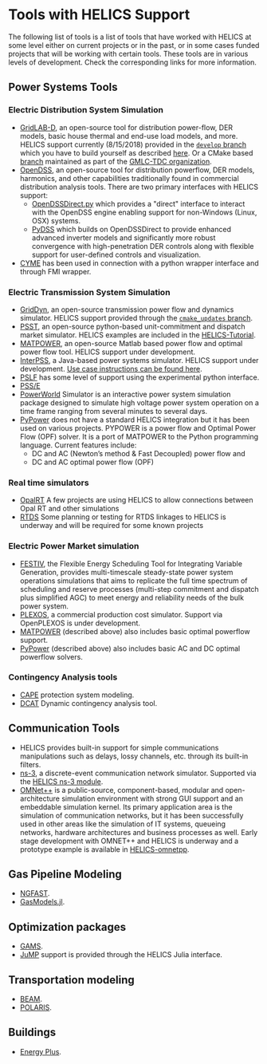 # Tools with HELICS Support

The following list of tools is a list of tools that have worked with HELICS at some level either on current projects or in the past, or in some cases funded projects that will be working with certain tools.
These tools are in various levels of development.
Check the corresponding links for more information.

## Power Systems Tools

### Electric Distribution System Simulation

- [GridLAB-D](https://www.gridlabd.org/), an open-source tool for distribution power-flow, DER models, basic house thermal and end-use load models, and more. HELICS support currently (8/15/2018) provided in the [`develop` branch](https://github.com/gridlab-d/gridlab-d/tree/develop) which you have to build yourself as described [here](https://github.com/GMLC-TDC/HELICS-Tutorial/tree/master/setup). Or a CMake based [branch](https://github.com/GMLC-TDC/gridlab-d) maintained as part of the [GMLC-TDC organization](https://github.com/GMLC-TDC).
- [OpenDSS](https://smartgrid.epri.com/SimulationTool.aspx), an open-source tool for distribution powerflow, DER models, harmonics, and other capabilities traditionally found in commercial distribution analysis tools. There are two primary interfaces with HELICS support:
  - [OpenDSSDirect.py](https://github.com/dss-extensions/OpenDSSDirect.py) which provides a "direct" interface to interact with the OpenDSS engine enabling support for non-Windows (Linux, OSX) systems.
  - [PyDSS](https://github.com/NREL/PyDSS) which builds on OpenDSSDirect to provide enhanced advanced inverter models and significantly more robust convergence with high-penetration DER controls along with flexible support for user-defined controls and visualization.
- [CYME](http://www.cyme.com/software/cymdist/) has been used in connection with a python wrapper interface and through FMI wrapper.

### Electric Transmission System Simulation

- [GridDyn](https://github.com/LLNL/GridDyn), an open-source transmission power flow and dynamics simulator. HELICS support provided through the [`cmake_updates` branch](https://github.com/LLNL/GridDyn/tree/cmake_update).
- [PSST](https://github.com/kdheepak/psst), an open-source python-based unit-commitment and dispatch market simulator. HELICS examples are included in the [HELICS-Tutorial](https://github.com/GMLC-TDC/HELICS-Tutorial).
- [MATPOWER](http://www.pserc.cornell.edu/matpower/), an open-source Matlab based power flow and optimal power flow tool. HELICS support under development.
- [InterPSS](http://www.interpss.org/), a Java-based power systems simulator. HELICS support under development. [Use case instructions can be found here](https://gmlc-tdc.github.io/HELICS-Use-Cases/PNNL-TD-Dynamic-Load/index.html).
- [PSLF](https://github.com/GMLC-TDC/PSLF-wrapper) has some level of support using the experimental python interface.
- [PSS/E](https://new.siemens.com/global/en/products/energy/services/transmission-distribution-smart-grid/consulting-and-planning/pss-software/pss-e.html)
- [PowerWorld](https://www.powerworld.com/) Simulator is an interactive power system simulation package designed to simulate high voltage power system operation on a time frame ranging from several minutes to several days.
- [PyPower](https://pypi.org/project/PYPOWER/) does not have a standard HELICS integration but it has been used on various projects. PYPOWER is a power flow and Optimal Power Flow (OPF) solver. It is a port of MATPOWER to the Python programming language. Current features include:
  - DC and AC (Newton’s method & Fast Decoupled) power flow and
  - DC and AC optimal power flow (OPF)

### Real time simulators

- [OpalRT](https://www.opal-rt.com/hardware-in-the-loop/) A few projects are using HELICS to allow connections between Opal RT and other simulations
- [RTDS](https://www.rtds.com/) Some planning or testing for RTDS linkages to HELICS is underway and will be required for some known projects

### Electric Power Market simulation

- [FESTIV](https://github.com/NREL/FESTIV_MODEL), the Flexible Energy Scheduling Tool for Integrating Variable Generation, provides multi-timescale steady-state power system operations simulations that aims to replicate the full time spectrum of scheduling and reserve processes (multi-step commitment and dispatch plus simplified AGC) to meet energy and reliability needs of the bulk power system.
- [PLEXOS](https://energyexemplar.com/solutions/plexos/), a commercial production cost simulator. Support via OpenPLEXOS is under development.
- [MATPOWER](http://www.pserc.cornell.edu/matpower/) (described above) also includes basic optimal powerflow support.
- [PyPower](https://pypi.org/project/PYPOWER/) (described above) also includes basic AC and DC optimal powerflow solvers.

### Contingency Analysis tools

- [CAPE](https://new.siemens.com/global/en/products/energy/services/transmission-distribution-smart-grid/consulting-and-planning/pss-software/psscape.html) protection system modeling.
- [DCAT](https://www.pnnl.gov/main/publications/external/technical_reports/PNNL-26197.pdf) Dynamic contingency analysis tool.

## Communication Tools

- HELICS provides built-in support for simple communications manipulations such as delays, lossy channels, etc. through its built-in filters.
- [ns-3](https://www.nsnam.org/), a discrete-event communication network simulator. Supported via the [HELICS ns-3 module](https://github.com/GMLC-TDC/helics-ns3).
- [OMNet++](https://omnetpp.org/) is a public-source, component-based, modular and open-architecture simulation environment with strong GUI support and an embeddable simulation kernel. Its primary application area is the simulation of communication networks, but it has been successfully used in other areas like the simulation of IT systems, queueing networks, hardware architectures and business processes as well.
  Early stage development with OMNET++ and HELICS is underway and a prototype example is available in [HELICS-omnetpp](https://github.com/GMLC-TDC/helics-omnetpp).

## Gas Pipeline Modeling

- [NGFAST](http://citeseerx.ist.psu.edu/viewdoc/summary?doi=10.1.1.172.1169).
- [GasModels.jl](https://github.com/lanl-ansi/GasModels.jl).

## Optimization packages

- [GAMS](https://www.gams.com/).
- [JuMP](https://www.juliaopt.org/) support is provided through the HELICS Julia interface.

## Transportation modeling

- [BEAM](http://beam.lbl.gov/).
- [POLARIS](https://www.anl.gov/es/polaris-transportation-system-simulation-tool).

## Buildings
- [Energy Plus](https://energyplus.net/).
